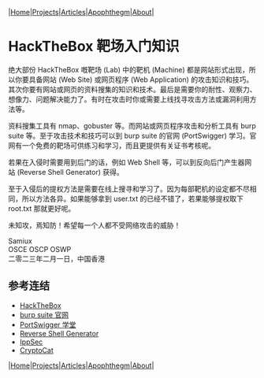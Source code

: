 |[Home](/README.md)|[Projects](/projects.md)|[Articles](/articles.md)|[Apophthegm](/apophthegm.md)|[About](/about.md)|

# HackTheBox 靶场入门知识

绝大部份 HackTheBox 嘅靶场 (Lab) 中的靶机 (Machine) 都是网站形式出现，所以你要具备网站 (Web Site) 或网页程序 (Web Application) 的攻击知识和技巧。其次你要有网站或网页的资料搜集的知识和技术。最后是需要你的耐性、观察力、想像力、问题解决能力了。有时在攻击时你或需要上线找寻攻击方法或漏洞利用方法等。

资料搜集工具有 nmap、gobuster 等。而网站或网页程序攻击和分析工具有 burp suite 等。至于攻击技术和技巧可以到 burp suite 的官网 (PortSwigger) 学习。官网有一个免费的靶场可供练习和学习，而且更提供有关证书考核呢。

若果在入侵时需要用到后门的话，例如 Web Shell 等，可以到反向后门产生器网站 (Reverse Shell Generator) 获得。

至于入侵后的提权方法是需要在线上搜寻和学习了。因为每部靶机的设定都不尽相同，所以方法各异。如果能够拿到 user.txt 的已经不错了，若果能够提权取下 root.txt 那就更好呢。

未知攻，焉知防！希望每一个人都不受网络攻击的威胁！

Samiux  
OSCE  OSCP  OSWP  
二零二三年二月一日，中国香港    

## 参考连结  

- [HackTheBox](https://www.hackthebox.com/)  
- [burp suite 官网](https://portswigger.net/)  
- [PortSwigger 学堂](https://portswigger.net/web-security/learning-path)  
- [Reverse Shell Generator](https://revshells.com)  
- [IppSec](https://www.youtube.com/channel/UCa6eh7gCkpPo5XXUDfygQQA/featured)  
- [CryptoCat](https://www.youtube.com/channel/UCEeuul0q7C8Zs5C8rc4REFQ)  

|[Home](/README.md)|[Projects](/projects.md)|[Articles](/articles.md)|[Apophthegm](/apophthegm.md)|[About](/about.md)|
